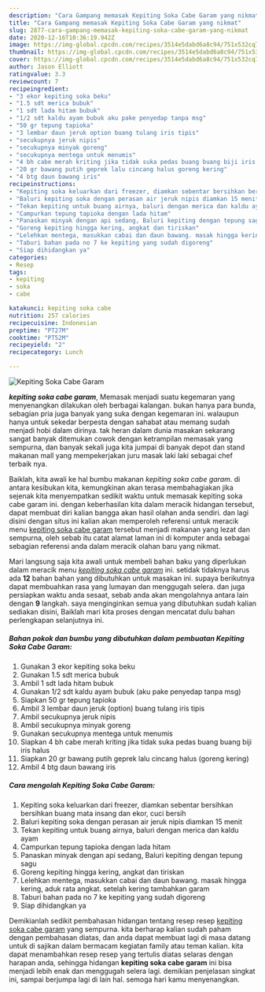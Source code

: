 ```yaml
---
description: "Cara Gampang memasak Kepiting Soka Cabe Garam yang nikmat"
title: "Cara Gampang memasak Kepiting Soka Cabe Garam yang nikmat"
slug: 2877-cara-gampang-memasak-kepiting-soka-cabe-garam-yang-nikmat
date: 2020-12-16T10:36:19.942Z
image: https://img-global.cpcdn.com/recipes/3514e5dabd6a8c94/751x532cq70/kepiting-soka-cabe-garam-foto-resep-utama.jpg
thumbnail: https://img-global.cpcdn.com/recipes/3514e5dabd6a8c94/751x532cq70/kepiting-soka-cabe-garam-foto-resep-utama.jpg
cover: https://img-global.cpcdn.com/recipes/3514e5dabd6a8c94/751x532cq70/kepiting-soka-cabe-garam-foto-resep-utama.jpg
author: Jason Elliott
ratingvalue: 3.3
reviewcount: 7
recipeingredient:
- "3 ekor kepiting soka beku"
- "1.5 sdt merica bubuk"
- "1 sdt lada hitam bubuk"
- "1/2 sdt kaldu ayam bubuk aku pake penyedap tanpa msg"
- "50 gr tepung tapioka"
- "3 lembar daun jeruk option buang tulang iris tipis"
- "secukupnya jeruk nipis"
- "secukupnya minyak goreng"
- "secukupnya mentega untuk menumis"
- "4 bh cabe merah kriting jika tidak suka pedas buang buang biji iris halus"
- "20 gr bawang putih geprek lalu cincang halus goreng kering"
- "4 btg daun bawang iris"
recipeinstructions:
- "Kepiting soka keluarkan dari freezer, diamkan sebentar bersihkan bersihkan buang mata insang dan ekor, cuci bersih"
- "Baluri kepiting soka dengan perasan air jeruk nipis diamkan 15 menit"
- "Tekan kepiting untuk buang airnya, baluri dengan merica dan kaldu ayam"
- "Campurkan tepung tapioka dengan lada hitam"
- "Panaskan minyak dengan api sedang, Baluri kepiting dengan tepung sagu"
- "Goreng kepiting hingga kering, angkat dan tiriskan"
- "Lelehkan mentega, masukkan cabai dan daun bawang. masak hingga kering, aduk rata angkat. setelah kering tambahkan garam"
- "Taburi bahan pada no 7 ke kepiting yang sudah digoreng"
- "Siap dihidangkan ya"
categories:
- Resep
tags:
- kepiting
- soka
- cabe

katakunci: kepiting soka cabe 
nutrition: 257 calories
recipecuisine: Indonesian
preptime: "PT27M"
cooktime: "PT52M"
recipeyield: "2"
recipecategory: Lunch

---
```



![Kepiting Soka Cabe Garam](https://img-global.cpcdn.com/recipes/3514e5dabd6a8c94/751x532cq70/kepiting-soka-cabe-garam-foto-resep-utama.jpg)

<b><i>kepiting soka cabe garam</i></b>, Memasak menjadi suatu kegemaran yang menyenangkan dilakukan oleh berbagai kalangan. bukan hanya para bunda, sebagian pria juga banyak yang suka dengan kegemaran ini. walaupun hanya untuk sekedar berpesta dengan sahabat atau memang sudah menjadi hobi dalam dirinya. tak heran dalam dunia masakan sekarang sangat banyak ditemukan cowok dengan ketrampilan memasak yang sempurna, dan banyak sekali juga kita jumpai di banyak depot dan stand makanan mall yang mempekerjakan juru masak laki laki sebagai chef terbaik nya.



Baiklah, kita awali ke hal bumbu makanan <i>kepiting soka cabe garam</i>. di antara kesibukan kita, kemungkinan akan terasa membahagiakan jika sejenak kita menyempatkan sedikit waktu untuk memasak kepiting soka cabe garam ini. dengan keberhasilan kita dalam meracik hidangan tersebut, dapat membuat diri kalian bangga akan hasil olahan anda sendiri. dan lagi disini dengan situs ini kalian akan memperoleh referensi untuk meracik menu <u>kepiting soka cabe garam</u> tersebut menjadi makanan yang lezat dan sempurna, oleh sebab itu catat alamat laman ini di komputer anda sebagai sebagian referensi anda dalam meracik olahan baru yang nikmat.


Mari langsung saja kita awali untuk membeli bahan baku yang diperlukan dalam meracik menu <u><i>kepiting soka cabe garam</i></u> ini. setidak tidaknya harus ada <b>12</b> bahan bahan yang dibutuhkan untuk masakan ini. supaya berikutnya dapat membuahkan rasa yang lumayan dan menggugah selera. dan juga persiapkan waktu anda sesaat, sebab anda akan mengolahnya antara lain dengan <b>9</b> langkah. saya menginginkan semua yang dibutuhkan sudah kalian sediakan disini, Baiklah mari kita proses dengan mencatat dulu bahan perlengkapan selanjutnya ini.

<!--inarticleads1-->

##### Bahan pokok dan bumbu yang dibutuhkan dalam pembuatan Kepiting Soka Cabe Garam:

1. Gunakan 3 ekor kepiting soka beku
1. Gunakan 1.5 sdt merica bubuk
1. Ambil 1 sdt lada hitam bubuk
1. Gunakan 1/2 sdt kaldu ayam bubuk (aku pake penyedap tanpa msg)
1. Siapkan 50 gr tepung tapioka
1. Ambil 3 lembar daun jeruk (option) buang tulang iris tipis
1. Ambil secukupnya jeruk nipis
1. Ambil secukupnya minyak goreng
1. Gunakan secukupnya mentega untuk menumis
1. Siapkan 4 bh cabe merah kriting jika tidak suka pedas buang buang biji iris halus
1. Siapkan 20 gr bawang putih geprek lalu cincang halus (goreng kering)
1. Ambil 4 btg daun bawang iris




<!--inarticleads2-->

##### Cara mengolah Kepiting Soka Cabe Garam:

1. Kepiting soka keluarkan dari freezer, diamkan sebentar bersihkan bersihkan buang mata insang dan ekor, cuci bersih
1. Baluri kepiting soka dengan perasan air jeruk nipis diamkan 15 menit
1. Tekan kepiting untuk buang airnya, baluri dengan merica dan kaldu ayam
1. Campurkan tepung tapioka dengan lada hitam
1. Panaskan minyak dengan api sedang, Baluri kepiting dengan tepung sagu
1. Goreng kepiting hingga kering, angkat dan tiriskan
1. Lelehkan mentega, masukkan cabai dan daun bawang. masak hingga kering, aduk rata angkat. setelah kering tambahkan garam
1. Taburi bahan pada no 7 ke kepiting yang sudah digoreng
1. Siap dihidangkan ya




Demikianlah sedikit pembahasan hidangan tentang resep resep <u>kepiting soka cabe garam</u> yang sempurna. kita berharap kalian sudah paham dengan pembahasan diatas, dan anda dapat membuat lagi di masa datang untuk di sajikan dalam bermacam kegiatan family atau teman kalian. kita dapat menambahkan resep resep yang tertulis diatas selaras dengan harapan anda, sehingga hidangan <b>kepiting soka cabe garam</b> ini bisa menjadi lebih enak dan menggugah selera lagi. demikian penjelasan singkat ini, sampai berjumpa lagi di lain hal. semoga hari kamu menyenangkan.
